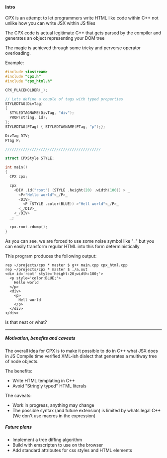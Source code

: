 #### Intro

CPX is an attempt to let programmers write HTML like code within C++ not unlike how you can write JSX within JS files

The CPX code is actual legitimate C++ that gets parsed by the compiler and generates an object representing your DOM tree

The magic is achieved through some tricky and perverse operator overloading.

Example:

```cpp
#include <iostream>
#include "cpx.h"
#include "cpx_html.h"

CPX_PLACEHOLDER(_);

// Lets define a couple of tags with typed properties
STYLEDTAG(DivTag) 
{ 
  STYLEDTAGNAME(DivTag, "div");
  PROP(string, id);
};
STYLEDTAG(PTag) { STYLEDTAGNAME(PTag, "p");};

DivTag DIV;
PTag P;

///////////////////////////////////////////

struct CPXStyle STYLE;

int main()
{
  CPX cpx;

  cpx
    <DIV .id("root") (STYLE .height(20) .width(100)) > _
      <P>"Hello world"<_/P>_
      <DIV>_
        <P (STYLE .color(BLUE)) >"Hell world"<_/P>_
      <_/DIV>_
    <_/DIV> 
  _;

  cpx.root->dump();
}
```

As you can see, we are forced to use some noise symbol like "_" but you can easily transform regular HTML into this form deterministically

This program produces the following output:
```
rep ~/projects/cpx * master $ g++ main.cpp cpx_html.cpp
rep ~/projects/cpx * master $ ./a.out
<div id='root' style='height:20;width:100;'>
  <p style='color:BLUE;'>
    Hello world
  </p>
  <div>
    <p>
      Hell world
    </p>
  </div>
</div>
```
Is that neat or what?

---


#####  Motivation, benefits and caveats

The overall idea for CPX is to make it possible to do in C++ what JSX does in JS
Compile time verified XML-ish dialect that generates a multiway tree of node objects.


The benefits:
 * Write HTML templating in C++ 
 * Avoid "Stringly typed" HTML literals

The caveats:
 * Work in progress, anything may change
 * The possible syntax (and future extension) is limited by whats legal C++ (We don't use macros in the expression)


#####  Future plans

 * Implement a tree diffing algorithm
 * Build with emscripten to use on the browser
 * Add standard attributes for css styles and HTML elements
 

 
 
 
